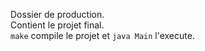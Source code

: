 Dossier de production.  
Contient le projet final.  
`make` compile le projet et `java Main` l'execute.
